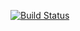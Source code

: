 [![Build Status](https://app.travis-ci.com/NgxumzaLG/waiter_webapp.svg?branch=master)](https://app.travis-ci.com/NgxumzaLG/waiter_webapp)